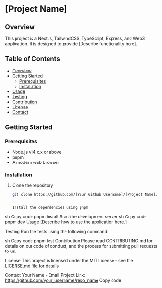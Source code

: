# [Project Name]

## Overview

This project is a Next.js, TailwindCSS, TypeScript, Express, and Web3 application. It is designed to provide [Describe functionality here].

## Table of Contents

- [Overview](#overview)
- [Getting Started](#getting-started)
  - [Prerequisites](#prerequisites)
  - [Installation](#installation)
- [Usage](#usage)
- [Testing](#testing)
- [Contribution](#contribution)
- [License](#license)
- [Contact](#contact)

## Getting Started

### Prerequisites

- Node.js v14.x.x or above
- pnpm
- A modern web browser

### Installation

1. Clone the repository
   ```sh
   git clone https://github.com/[Your Github Username]/[Project Name].git


   Install the dependencies using pnpm
sh
Copy code
pnpm install
Start the development server
sh
Copy code
pnpm dev
Usage
[Describe how to use the application here.]

Testing
Run the tests using the following command:

sh
Copy code
pnpm test
Contribution
Please read CONTRIBUTING.md for details on our code of conduct, and the process for submitting pull requests to us.

License
This project is licensed under the MIT License - see the LICENSE.md file for details

Contact
Your Name - Email
Project Link: https://github.com/your_username/repo_name
Copy code





